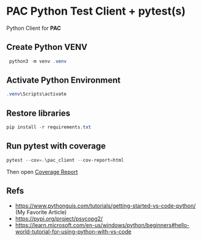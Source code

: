 # PAC Python Test Client + pytest(s)

Python Client for **PAC**

## Create Python VENV

```powershell
 python3 -m venv .venv
```

## Activate Python Environment

```powershell
.venv\Scripts\activate
```

## Restore libraries

```powershell
pip install -r requirements.txt
```

## Run pytest with coverage

```powershell
pytest --cov=.\pac_client --cov-report=html
```

Then open [Coverage Report](./htmlcov/index.html)

## Refs

- https://www.pythonguis.com/tutorials/getting-started-vs-code-python/ (My Favorite Article)
- https://pypi.org/project/psycopg2/
- https://learn.microsoft.com/en-us/windows/python/beginners#hello-world-tutorial-for-using-python-with-vs-code
